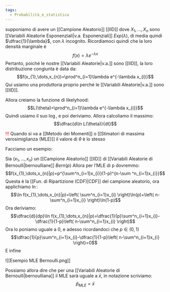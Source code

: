 ```yaml
---
tags:
  - Probabilità_e_statistica
---
```

supponiamo di avere un [[Campione Aleatorio]] [[IID]] dove $X_{1},\dots,X_{n}$ sono [[Variabili Aleatorie Esponenziali|v.a. Esponenziali]] $Exp(\lambda)$, di media quindi $\dfrac{1}{\lambda}$, con $\lambda$ incognito.
Ricordiamoci quindi che la loro densità marginale è 
$$f(x)=\lambda e^{-\lambda x}$$
Pertanto, poiché le nostre [[Variabili Aleatorie|v.a.]] sono [[IID]], la loro distribuzione congiunta è data da:
$$f(x_{1},\dots,x_{n})=\prod^n_{i=1}\lambda e^{-\lambda x_{i}}$$
Qui usiamo una produttoria proprio perché le [[Variabili Aleatorie|v.a.]] sono [[IID]].

Allora creiamo la funzione di likelyhood:
$$L(\theta)=\prod^n_{i=1}\lambda e^{-\lambda x_{i}}$$
Quindi usiamo il suo $\log$, e poi deriviamo.
Allora calcoliamo il massimo:
$$\dfrac{d\ln L(\theta)}{dt}$$

<font color="#ff0000">!!!</font> Quando si va a [[Metodo dei Momenti]] o [[Stimatori di massima verosimiglianza (MLE)]] il valore di $\theta$ è lo stesso

Facciamo un esempio:

Sia $(x_{1},\dots,x_{n})$ un [[Campione Aleatorio]] [[IID]] di [[Variabili Aleatorie di Bernoulli|bernoulliane]] $Bern(p)$
Allora per l’MLE di p dovremmo:
$$f(x_{1},\dots,x_{n}|p)=p^{\sum^n_{i=1}x_{i}}(1-p)^{n-\sum ^n_{i=1}x_{i}}$$
Questa è la [[Fun. di Ripartizione (CDF)|CDF]] del campione aleatorio, ora applichiamo $\ln$:
$$\ln f(x_{1},\dots,x_{n}|p)=\left( \sum^n_{i=1}x_{i} \right)\ln(p)+\left( n-\sum^n_{i=1}x_{i} \right)\ln(1-p)$$
Ora deriviamo:
$$\dfrac{d}{dp}\ln f(x_{1},\dots,x_{n}|p)=\dfrac{1}{p}\sum^n_{i=1}x_{i}-\dfrac{1}{1-p}\left( n-\sum^n_{i=1}x_{i} \right)$$
Ora lo poniamo uguale a $0$, e adesso ricordandoci che $p\in(0,1)$
$$\dfrac{1}{p}\sum^n_{i=1}x_{i}-\dfrac{1}{1-p}\left( n-\sum^n_{i=1}x_{i} \right)=0$$
E infine

![[Esempio MLE Bernoulli.png]]

Possiamo allora dire che per una [[Variabili Aleatorie di Bernoulli|bernoulliana]] il MLE sarà uguale a $\bar{x}$, in notazione scriviamo:
$$\hat{p}_{MLE}=\bar{x}$$